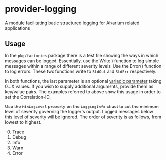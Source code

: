 # provider-logging
A module facilitating basic structured logging for Alvarium related applications

## Usage
In the `pkg/factories` package there is a test file showing the ways in which messages can be logged.
Essentially, use the Write() function to log simple messages within a range of different severity levels.
Use the Error() function to log errors. These two functions write to `StdOut` and `StdErr` respectively.

In both functions, the last parameter is an optional [variadic parameter](https://blog.learngoprogramming.com/golang-variadic-funcs-how-to-patterns-369408f19085)
taking 0...X values. If you wish to supply additional arguments, provide them as key/value pairs. The examples
referred to above show this usage in order to set the Correlation-ID.

Use the `MinLogLevel` property on the `LoggingInfo` struct to set the minimum level of severity governing the logger's output.
Logged messages below this level of severity will be ignored. The order of severity is as follows, from lowest to highest.

0. Trace
1. Debug
2. Info
3. Warn
4. Error